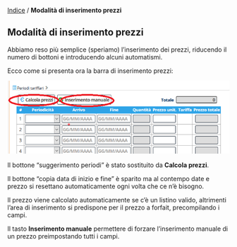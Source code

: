 [Indice](index.html) / **Modalità di inserimento prezzi**

## Modalità di inserimento prezzi 

Abbiamo reso più semplice (speriamo) l’inserimento dei prezzi, riducendo il numero di bottoni e introducendo alcuni automatismi.

Ecco come si presenta ora la barra di inserimento prezzi:

![image-20200313185735863](images/image-20200313185735863.png)

Il bottone “suggerimento periodi” è stato sostituito da **Calcola prezzi**.

Il bottone “copia data di inizio e fine” è sparito ma al contempo date e prezzo si resettano automaticamente ogni volta che ce n’è bisogno.

Il prezzo viene calcolato automaticamente se c’è un listino valido, altrimenti l’area di inserimento si predispone per il prezzo a forfait, precompilando i campi.

Il tasto **Inserimento manuale** permettere di forzare l’inserimento manuale di un prezzo preimpostando tutti i campi.